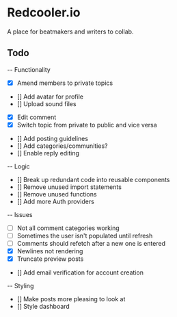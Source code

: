 # Redcooler.io

A place for beatmakers and writers to collab.

## Todo

-- Functionality

- [x] Amend members to private topics
- [] Add avatar for profile
- [] Upload sound files
- [x] Edit comment
- [x] Switch topic from private to public and vice versa
- [] Add posting guidelines
- [] Add categories/communities?
- [] Enable reply editing

-- Logic

- [] Break up redundant code into reusable components
- [] Remove unused import statements
- [] Remove unused functions
- [] Add more Auth providers

-- Issues

- [ ] Not all comment categories working
- [ ] Sometimes the user isn't populated until refresh
- [ ] Comments should refetch after a new one is entered
- [x] Newlines not rendering
- [x] Truncate preview posts
- [] Add email verification for account creation

-- Styling

- [] Make posts more pleasing to look at
- [] Style dashboard
